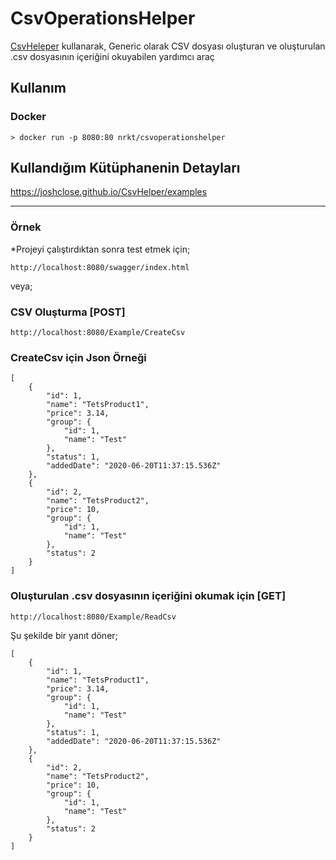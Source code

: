 # CsvOperationsHelper

[CsvHeleper](https://joshclose.github.io/CsvHelper/) kullanarak, Generic olarak CSV dosyası oluşturan ve oluşturulan .csv dosyasının içeriğini okuyabilen yardımcı araç 

## Kullanım
### Docker

```
> docker run -p 8080:80 nrkt/csvoperationshelper 
```

## Kullandığım Kütüphanenin Detayları 

https://joshclose.github.io/CsvHelper/examples

------------------------------
### Örnek
*Projeyi çalıştırdıktan sonra test etmek için;
```
http://localhost:8080/swagger/index.html
```

veya;

### CSV Oluşturma [POST]
```
http://localhost:8080/Example/CreateCsv
```
### CreateCsv için Json Örneği
```
[
    {
        "id": 1,
        "name": "TetsProduct1",
        "price": 3.14,
        "group": {
            "id": 1,
            "name": "Test"
        },
        "status": 1,
        "addedDate": "2020-06-20T11:37:15.536Z"
    },
    {
        "id": 2,
        "name": "TetsProduct2",
        "price": 10,
        "group": {
            "id": 1,
            "name": "Test"
        },
        "status": 2
    }
]
```
### Oluşturulan .csv dosyasının içeriğini okumak için [GET]
```
http://localhost:8080/Example/ReadCsv
```
Şu şekilde bir yanıt döner;

```
[
    {
        "id": 1,
        "name": "TetsProduct1",
        "price": 3.14,
        "group": {
            "id": 1,
            "name": "Test"
        },
        "status": 1,
        "addedDate": "2020-06-20T11:37:15.536Z"
    },
    {
        "id": 2,
        "name": "TetsProduct2",
        "price": 10,
        "group": {
            "id": 1,
            "name": "Test"
        },
        "status": 2
    }
]
```


